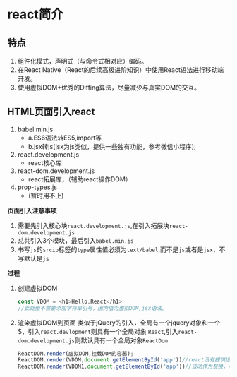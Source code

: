 
# react简介

## 特点
1. 组件化模式，声明式（与命令式相对应）编码。
2. 在React Native（React的后续高级进阶知识）中使用React语法进行移动端开发。
3. 使用虚拟DOM+优秀的Diffing算法，尽量减少与真实DOM的交互。

## HTML页面引入react
1. babel.min.js
   + a.ES6语法转ES5,import等
   + b.jsx转js(jsx为js类似，提供一些独有功能，参考微信小程序);
2. react.development.js
   + react核心库
3. react-dom.development.js
   + react拓展库，（辅助react操作DOM）
4. prop-types.js
   + (暂时用不上)

**页面引入注意事项**
1. 需要先引入核心块`react.development.js`,在引入拓展块`react-dom.development.js`
2. 总共引入3个模块，最后引入`babel.min.js`
3. 书写`js`的`srcip`标签的`type`属性值必须为`text/babel`,而不是`js`或者是`jsx`，不写默认是`js`

**过程**
1. 创建虚拟DOM
   ```javascript
   const VDOM = <h1>Hello,React</h1>
   //此处值不需要添加字符串引号，因为值为虚拟DOM,jsx语法。
   ```
2. 渲染虚拟DOM到页面
   类似于jQuery的引入，全局有一个jquery对象和一个$，引入`react.devlopment`则具有一个全局对象 `React`,引入`react-dom.development.js`则默认具有一个全局对象`ReactDom`
   
   ```javascript
   ReactDOM.render(虚拟DOM,挂载DOM的容器);
   ReactDOM.render(VDOM,document.getElementById('app'))//react没有提供选择器功能，必须要手动获取。
   ReactDOM.render(VDOM1,document.getElementById('app'))//该动作为替换，而不是追加，所以展示的是VDOM1中的内容，而不是VDOM,VDOM1均展示
   ```
   





   